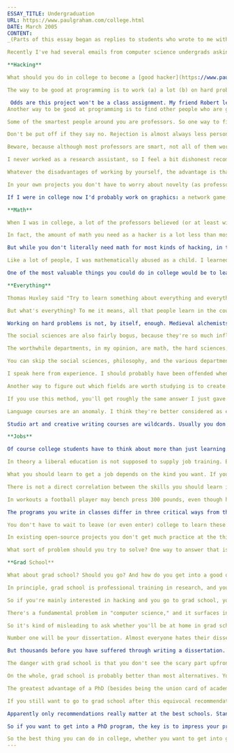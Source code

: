 ```yaml
---
ESSAY_TITLE: Undergraduation
URL: https://www.paulgraham.com/college.html
DATE: March 2005
CONTENT:
_(Parts of this essay began as replies to students who wrote to me with questions.)_

Recently I've had several emails from computer science undergrads asking what to do in college. I might not be the best source of advice, because I was a philosophy major in college. But I took so many CS classes that most CS majors thought I was one. I was certainly a hacker, at least.

**Hacking**

What should you do in college to become a [good hacker](https://www.paulgraham.com/gh.html)? There are two main things you can do: become very good at programming, and learn a lot about specific, cool problems. These turn out to be equivalent, because each drives you to do the other.

The way to be good at programming is to work (a) a lot (b) on hard problems. And the way to make yourself work on hard problems is to work on some very engaging project.

 Odds are this project won't be a class assignment. My friend Robert learned a lot by writing network software when he was an undergrad. One of his projects was to connect Harvard to the Arpanet; it had been one of the original nodes, but by 1984 the connection had died.  (Footnote: Note not found.) Not only was this work not for a class, but because he spent all his time on it and neglected his studies, he was kicked out of school for a year.  (Footnote: Note not found.) It all evened out in the end, and now he's a professor at MIT. But you'll probably be happier if you don't go to that extreme; it caused him a lot of worry at the time.
Another way to be good at programming is to find other people who are good at it, and learn what they know. Programmers tend to sort themselves into tribes according to the type of work they do and the tools they use, and some tribes are [smarter](https://www.paulgraham.com/pypar.html) than others. Look around you and see what the smart people seem to be working on; there's usually a reason.

Some of the smartest people around you are professors. So one way to find interesting work is to volunteer as a research assistant. Professors are especially interested in people who can solve tedious system-administration type problems for them, so that is a way to get a foot in the door. What they fear are flakes and resume padders. It's all too common for an assistant to result in a net increase in work. So you have to make it clear you'll mean a net decrease.

Don't be put off if they say no. Rejection is almost always less personal than the rejectee imagines. Just move on to the next. (This applies to dating too.)

Beware, because although most professors are smart, not all of them work on interesting stuff. Professors have to publish novel results to advance their careers, but there is more competition in more interesting areas of research. So what less ambitious professors do is turn out a series of papers whose conclusions are novel because no one else cares about them. You're better off avoiding these.

I never worked as a research assistant, so I feel a bit dishonest recommending that route. I learned to program by writing stuff of my own, particularly by trying to reverse-engineer Winograd's SHRDLU. I was as obsessed with that program as a mother with a new baby.

Whatever the disadvantages of working by yourself, the advantage is that the project is all your own. You never have to compromise or ask anyone's permission, and if you have a new idea you can just sit down and start implementing it.

In your own projects you don't have to worry about novelty (as professors do) or profitability (as businesses do). All that matters is how hard the project is technically, and that has no correlation to the nature of the application. "Serious" applications like databases are often trivial and dull technically (if you ever suffer from insomnia, try reading the technical literature about databases) while "frivolous" applications like games are often very sophisticated. I'm sure there are game companies out there working on products with more intellectual content than the research at the bottom nine tenths of university CS departments.

If I were in college now I'd probably work on graphics: a network game, for example, or a tool for 3D animation. When I was an undergrad there weren't enough cycles around to make graphics interesting, but it's hard to imagine anything more fun to work on now.

**Math**

When I was in college, a lot of the professors believed (or at least wished) that [computer science](https://www.paulgraham.com/hp.html) was a branch of math. This idea was strongest at Harvard, where there wasn't even a CS major till the 1980s; till then one had to major in applied math. But it was nearly as bad at Cornell. When I told the fearsome Professor Conway that I was interested in AI (a hot topic then), he told me I should major in math. I'm still not sure whether he thought AI required math, or whether he thought AI was nonsense and that majoring in something rigorous would cure me of such stupid ambitions.

In fact, the amount of math you need as a hacker is a lot less than most university departments like to admit. I don't think you need much more than high school math plus a few concepts from the theory of computation. (You have to know what an n^2 algorithm is if you want to avoid writing them.) Unless you're planning to write math applications, of course. Robotics, for example, is all math.

But while you don't literally need math for most kinds of hacking, in the sense of knowing 1001 tricks for differentiating formulas, math is very much worth studying for its own sake. It's a valuable source of metaphors for almost any kind of work. (Footnote: Note not found.) I wish I'd studied more math in college for that reason.

Like a lot of people, I was mathematically abused as a child. I learned to think of math as a collection of formulas that were neither beautiful nor had any relation to my life (despite attempts to translate them into "word problems"), but had to be memorized in order to do well on tests.

One of the most valuable things you could do in college would be to learn what math is really about. This may not be easy, because a lot of good mathematicians are bad teachers. And while there are many popular books on math, few seem good. The best I can think of are W. W. Sawyer's. And of course Euclid.  (Footnote: Note not found.)

**Everything**

Thomas Huxley said "Try to learn something about everything and everything about something." Most universities aim at this ideal.

But what's everything? To me it means, all that people learn in the course of working honestly on hard problems. All such work tends to be related, in that ideas and techniques from one field can often be transplanted successfully to others. Even others that seem quite distant. For example, I write [essays](https://www.paulgraham.com/essay.html) the same way I write software: I sit down and blow out a lame version 1 as fast as I can type, then spend several weeks rewriting it.

Working on hard problems is not, by itself, enough. Medieval alchemists were working on a hard problem, but their approach was so bogus that there was little to learn from studying it, except possibly about people's ability to delude themselves. Unfortunately the sort of AI I was trying to learn in college had the same flaw: a very hard problem, blithely approached with hopelessly inadequate techniques. Bold? Closer to fraudulent.

The social sciences are also fairly bogus, because they're so much influenced by intellectual [fashions](https://www.paulgraham.com/say.html). If a physicist met a colleague from 100 years ago, he could teach him some new things; if a psychologist met a colleague from 100 years ago, they'd just get into an ideological argument. Yes, of course, you'll learn something by taking a psychology class. The point is, you'll learn more by taking a class in another department.

The worthwhile departments, in my opinion, are math, the hard sciences, engineering, history (especially economic and social history, and the history of science), architecture, and the classics. A survey course in art history may be worthwhile. Modern literature is important, but the way to learn about it is just to read. I don't know enough about music to say.

You can skip the social sciences, philosophy, and the various departments created recently in response to political pressures. Many of these fields talk about important problems, certainly. But the way they talk about them is useless. For example, philosophy talks, among other things, about our obligations to one another; but you can learn more about this from a wise grandmother or E. B. White than from an academic philosopher.

I speak here from experience. I should probably have been offended when people laughed at Clinton for saying "It depends on what the meaning of the word 'is' is." I took about five classes in college on what the meaning of "is" is.

Another way to figure out which fields are worth studying is to create the _dropout graph._ For example, I know many people who switched from math to computer science because they found math too hard, and no one who did the opposite. People don't do hard things gratuitously; no one will work on a harder problem unless it is proportionately (or at least log(n)) more rewarding. So probably math is more worth studying than computer science. By similar comparisons you can make a graph of all the departments in a university. At the bottom you'll find the subjects with least intellectual content.

If you use this method, you'll get roughly the same answer I just gave.

Language courses are an anomaly. I think they're better considered as extracurricular activities, like pottery classes. They'd be far more useful when combined with some time living in a country where the language is spoken. On a whim I studied Arabic as a freshman. It was a lot of work, and the only lasting benefits were a weird ability to identify semitic roots and some insights into how people recognize words.

Studio art and creative writing courses are wildcards. Usually you don't get taught much: you just work (or don't work) on whatever you want, and then sit around offering "crits" of one another's creations under the vague supervision of the teacher. But writing and art are both very hard problems that (some) people work honestly at, so they're worth doing, especially if you can find a good teacher.

**Jobs**

Of course college students have to think about more than just learning. There are also two practical problems to consider: jobs, and graduate school.

In theory a liberal education is not supposed to supply job training. But everyone knows this is a bit of a fib. Hackers at every college learn practical skills, and not by accident.

What you should learn to get a job depends on the kind you want. If you want to work in a big company, learn how to hack [Blub](https://www.paulgraham.com/avg.html) on Windows. If you want to work at a cool little company or research lab, you'll do better to learn Ruby on Linux. And if you want to start your own company, which I think will be more and more common, master the most powerful tools you can find, because you're going to be in a race against your competitors, and they'll be your horse.

There is not a direct correlation between the skills you should learn in college and those you'll use in a job. You should aim slightly high in college.

In workouts a football player may bench press 300 pounds, even though he may never have to exert anything like that much force in the course of a game. Likewise, if your professors try to make you learn stuff that's more advanced than you'll need in a job, it may not just be because they're academics, detached from the real world. They may be trying to make you lift weights with your brain.

The programs you write in classes differ in three critical ways from the ones you'll write in the real world: they're small; you get to start from scratch; and the problem is usually artificial and predetermined. In the real world, programs are bigger, tend to involve existing code, and often require you to figure out what the problem is before you can solve it.

You don't have to wait to leave (or even enter) college to learn these skills. If you want to learn how to deal with existing code, for example, you can contribute to open-source projects. The sort of employer you want to work for will be as impressed by that as good grades on class assignments.

In existing open-source projects you don't get much practice at the third skill, deciding what problems to solve. But there's nothing to stop you starting new projects of your own. And good employers will be even more impressed with that.

What sort of problem should you try to solve? One way to answer that is to ask what you need as a user. For example, I stumbled on a good algorithm for spam filtering because I wanted to stop getting spam. Now what I wish I had was a mail reader that somehow prevented my inbox from filling up. I tend to use my inbox as a todo list. But that's like using a screwdriver to open bottles; what one really wants is a bottle opener.

**Grad School**

What about grad school? Should you go? And how do you get into a good one?

In principle, grad school is professional training in research, and you shouldn't go unless you want to do research as a career. And yet half the people who get PhDs in CS don't go into research. I didn't go to grad school to become a professor. I went because I wanted to learn more.

So if you're mainly interested in hacking and you go to grad school, you'll find a lot of other people who are similarly out of their element. And if half the people around you are out of their element in the same way you are, are you really out of your element?

There's a fundamental problem in "computer science," and it surfaces in situations like this. No one is sure what "research" is supposed to be. A lot of research is hacking that had to be crammed into the form of an academic paper to yield one more quantum of publication.

So it's kind of misleading to ask whether you'll be at home in grad school, because very few people are quite at home in computer science. The whole field is uncomfortable in its own skin. So the fact that you're mainly interested in hacking shouldn't deter you from going to grad school. Just be warned you'll have to do a lot of stuff you don't like.

Number one will be your dissertation. Almost everyone hates their dissertation by the time they're done with it. The process inherently tends to produce an unpleasant result, like a cake made out of whole wheat flour and baked for twelve hours. Few dissertations are read with pleasure, especially by their authors.

But thousands before you have suffered through writing a dissertation. And aside from that, grad school is close to paradise. Many people remember it as the happiest time of their lives. And nearly all the rest, including me, remember it as a period that would have been, if they hadn't had to write a dissertation.  (Footnote: Note not found.)

The danger with grad school is that you don't see the scary part upfront. PhD programs start out as college part 2, with several years of classes. So by the time you face the horror of writing a dissertation, you're already several years in. If you quit now, you'll be a grad-school dropout, and you probably won't like that idea. When Robert got kicked out of grad school for writing the Internet worm of 1988, I envied him enormously for finding a way out without the stigma of failure.

On the whole, grad school is probably better than most alternatives. You meet a lot of smart people, and your glum procrastination will at least be a powerful common bond. And of course you have a PhD at the end. I forgot about that. I suppose that's worth something.

The greatest advantage of a PhD (besides being the union card of academia, of course) may be that it gives you some baseline confidence. For example, the Honeywell thermostats in my house have the most atrocious UI. My mother, who has the same model, diligently spent a day reading the user's manual to learn how to operate hers. She assumed the problem was with her. But I can think to myself "If someone with a PhD in computer science can't understand this thermostat, it _must_ be badly designed."

If you still want to go to grad school after this equivocal recommendation, I can give you solid advice about how to get in. A lot of my friends are CS professors now, so I have the inside story about admissions. It's quite different from college. At most colleges, admissions officers decide who gets in. For PhD programs, the professors do. And they try to do it well, because the people they admit are going to be working for them.

Apparently only recommendations really matter at the best schools. Standardized tests count for nothing, and grades for little. The essay is mostly an opportunity to disqualify yourself by saying something stupid. The only thing professors trust is recommendations, preferably from people they know.  (Footnote: Note not found.)

So if you want to get into a PhD program, the key is to impress your professors. And from my friends who are professors I know what impresses them: not merely trying to impress them. They're not impressed by students who get good grades or want to be their research assistants so they can get into grad school. They're impressed by students who get good grades and want to be their research assistants because they're genuinely interested in the topic.

So the best thing you can do in college, whether you want to get into grad school or just be good at hacking, is figure out what you truly like. It's hard to trick professors into letting you into grad school, and impossible to trick problems into letting you solve them. College is where faking stops working. From this point, unless you want to go work for a big company, which is like reverting to high school, the only way forward is through doing what you [love](https://www.paulgraham.com/love.html).
---
```

